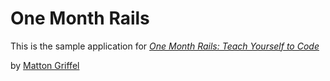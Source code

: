 # One Month Rails

This is the sample application for
[*One Month Rails: Teach Yourself to Code*](http://onemonthrails.com)

by [Matton Griffel](http://mattangriffel.com)